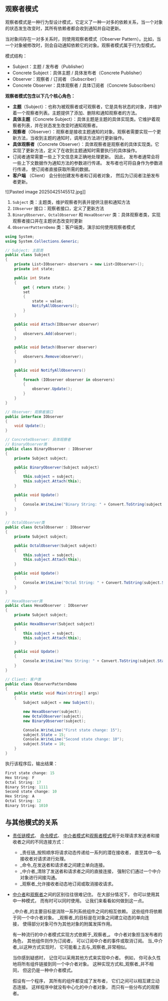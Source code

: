 ## 观察者模式
观察者模式是一种行为型设计模式，它定义了一种一对多的依赖关系，当一个对象的状态发生改变时，其所有依赖者都会收到通知并自动更新。

当对象间存在一对多关系时，则使用观察者模式（Observer Pattern）。比如，当一个对象被修改时，则会自动通知依赖它的对象。观察者模式属于行为型模式。

模式结构：
- Subject：主题 / 发布者（Publisher）
- Concrete Subject：具体主题 / 具体发布者（Concrete Publisher）
- Observer：观察者 / 订阅者 （Subscriber）
- Concrete Observer：具体观察者 / 具体订阅者（Concrete Subscribers）

**观察者模式包含以下几个核心角色：**
- **主题**（Subject）：也称为被观察者或可观察者，它是具有状态的对象，并维护着一个观察者列表。主题提供了添加、删除和通知观察者的方法。
- **具体主题**（Concrete Subject）：具体主题是主题的具体实现类。它维护着观察者列表，并在状态发生改变时通知观察者。
- **观察者**（Observer）：观察者是接收主题通知的对象。观察者需要实现一个更新方法，当收到主题的通知时，调用该方法进行更新操作。
- **具体观察者**（Concrete Observer）：具体观察者是观察者的具体实现类。它实现了更新方法，定义了在收到主题通知时需要执行的具体操作。
- 订阅者通常需要一些上下文信息来正确地处理更新。 因此， 发布者通常会将一些上下文数据作为通知方法的参数进行传递。 发布者也可将自身作为参数进行传递， 使订阅者直接获取所需的数据。
- **客户端** （Client） 会分别创建发布者和订阅者对象， 然后为订阅者注册发布者更新。

![[Pasted image 20250425145512.jpg]]

1. `Subject` 类：主题类，维护观察者列表并提供注册和通知方法
2. `IObserver` 接口：观察者接口，定义了更新方法
3. `BinaryObserver`、`OctalObserver` 和 `HexaObserver` 类：具体观察者类，实现观察者接口并在主题状态改变时更新
4. `ObserverPatternDemo` 类：客户端类，演示如何使用观察者模式

```cs
using System;
using System.Collections.Generic;

// Subject: 主题类
public class Subject
{
    private List<IObserver> observers = new List<IObserver>();
    private int state;

    public int State
    {
        get { return state; }
        set
        {
            state = value;
            NotifyAllObservers();
        }
    }

    public void Attach(IObserver observer)
    {
        observers.Add(observer);
    }

	public void Detach(Observer observer)
    {
        observers.Remove(observer);
    }

    public void NotifyAllObservers()
    {
        foreach (IObserver observer in observers)
        {
            observer.Update();
        }
    }
}

// Observer: 观察者接口
public interface IObserver
{
    void Update();
}

// ConcreteObserver: 具体观察者
// BinaryObserver类
public class BinaryObserver : IObserver
{
    private Subject subject;

    public BinaryObserver(Subject subject)
    {
        this.subject = subject;
        this.subject.Attach(this);
    }

    public void Update()
    {
        Console.WriteLine("Binary String: " + Convert.ToString(subject.State, 2));
    }
}

// OctalObserver类
public class OctalObserver : IObserver
{
    private Subject subject;

    public OctalObserver(Subject subject)
    {
        this.subject = subject;
        this.subject.Attach(this);
    }

    public void Update()
    {
        Console.WriteLine("Octal String: " + Convert.ToString(subject.State, 8));
    }
}

// HexaObserver类
public class HexaObserver : IObserver
{
    private Subject subject;

    public HexaObserver(Subject subject)
    {
        this.subject = subject;
        this.subject.Attach(this);
    }

    public void Update()
    {
        Console.WriteLine("Hex String: " + Convert.ToString(subject.State, 16).ToUpper());
    }
}

// Client: 客户类
public class ObserverPatternDemo
{
    public static void Main(string[] args)
    {
        Subject subject = new Subject();

        new HexaObserver(subject);
        new OctalObserver(subject);
        new BinaryObserver(subject);

        Console.WriteLine("First state change: 15");
        subject.State = 15;
        Console.WriteLine("Second state change: 10");
        subject.State = 10;
    }
}
```

执行该程序后，输出结果：
```cs
First state change: 15
Hex String: F
Octal String: 17
Binary String: 1111
Second state change: 10
Hex String: A
Octal String: 12
Binary String: 1010
```
## 与其他模式的关系
- [责任链模式](https://refactoringguru.cn/design-patterns/chain-of-responsibility)、 [命令模式](https://refactoringguru.cn/design-patterns/command)、 [中介者模式](https://refactoringguru.cn/design-patterns/mediator)和[观察者模式](https://refactoringguru.cn/design-patterns/observer)用于处理请求发送者和接收者之间的不同连接方式：
    - _责任链_按照顺序将请求动态传递给一系列的潜在接收者， 直至其中一名接收者对请求进行处理。
    - _命令_在发送者和请求者之间建立单向连接。
    - _中介者_清除了发送者和请求者之间的直接连接， 强制它们通过一个中介对象进行间接沟通。
    - _观察者_允许接收者动态地订阅或取消接收请求。

- [中介者](https://refactoringguru.cn/design-patterns/mediator)和[观察者](https://refactoringguru.cn/design-patterns/observer)之间的区别往往很难记住。 在大部分情况下， 你可以使用其中一种模式， 而有时可以同时使用。 让我们来看看如何做到这一点。
    
    _中介者_的主要目标是消除一系列系统组件之间的相互依赖。 这些组件将依赖于同一个中介者对象。 _观察者_的目标是在对象之间建立动态的单向连接， 使得部分对象可作为其他对象的附属发挥作用。
    
    有一种流行的中介者模式实现方式依赖于_观察者_。 中介者对象担当发布者的角色， 其他组件则作为订阅者， 可以订阅中介者的事件或取消订阅。 当_中介者_以这种方式实现时， 它可能看上去与_观察者_非常相似。
    
    当你感到疑惑时， 记住可以采用其他方式来实现中介者。 例如， 你可永久性地将所有组件链接到同一个中介者对象。 这种实现方式和_观察者_并不相同， 但这仍是一种中介者模式。
    
    假设有一个程序， 其所有的组件都变成了发布者， 它们之间可以相互建立动态连接。 这样程序中就没有中心化的中介者对象， 而只有一些分布式的观察者。